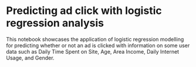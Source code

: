 # Predicting ad click with logistic regression analysis

This notebook showcases the application of logistic regression modelling for predicting whether or not an ad is clicked with information on some user data such as Daily Time Spent on Site, Age, Area Income, Daily Internet Usage, and Gender.